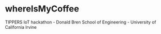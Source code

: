 # whereIsMyCoffee
TIPPERS IoT hackathon - Donald Bren School of Engineering - University of California Irvine
